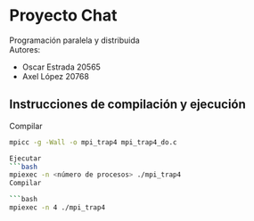 # Proyecto Chat
Programación paralela y distribuida  
Autores:
- Oscar Estrada 20565
- Axel López 20768

## Instrucciones de compilación y ejecución
Compilar

```bash
mpicc -g -Wall -o mpi_trap4 mpi_trap4_do.c

Ejecutar
```bash
mpiexec -n <número de procesos> ./mpi_trap4
Compilar

```bash
mpiexec -n 4 ./mpi_trap4